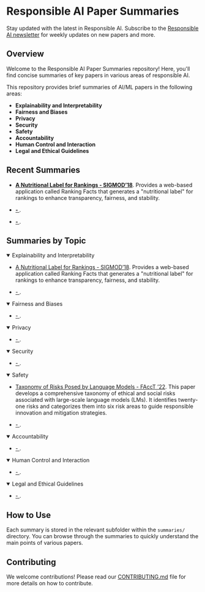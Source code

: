 # Responsible AI Paper Summaries

Stay updated with the latest in Responsible AI. Subscribe to the [Responsible AI newsletter](https://airesponsibly.substack.com/) for weekly updates on new papers and more.

## Overview

Welcome to the Responsible AI Paper Summaries repository! Here, you'll find concise summaries of key papers in various areas of responsible AI.

This repository provides brief summaries of AI/ML papers in the following areas:
- **Explainability and Interpretability**
- **Fairness and Biases**
- **Privacy**
- **Security**
- **Safety**
- **Accountability**
- **Human Control and Interaction**
- **Legal and Ethical Guidelines**

## Recent Summaries
 - **[A Nutritional Label for Rankings - SIGMOD’18](summaries/explainability/Nutritional_Label.md)**. Provides a web-based application called Ranking Facts that generates a "nutritional label" for rankings to enhance transparency, fairness, and stability.

 - **[ - ](summaries/explainability/index.md)**. 

 - **[ - ](summaries/fairness_bias/index.md)**. 


## Summaries by Topic

<details open>
  <summary>Explainability and Interpretability</summary>
  <p>

  - [A Nutritional Label for Rankings - SIGMOD’18](summaries/explainability/Nutritional_Label.md). Provides a web-based application called Ranking Facts that generates a "nutritional label" for rankings to enhance transparency, fairness, and stability.

  - [ - ](summaries/explainability/index.md). 

  </p>
</details>

<details open>
  <summary>Fairness and Biases</summary>
  <p>

  - [ - ](summaries/fairness_bias/index.md). 

  </p>
</details>

<details open>
  <summary>Privacy</summary>
  <p>

  - [ - ](summaries/privacy/index.md). 

  </p>
</details>

<details open>
  <summary>Security</summary>
  <p>

  - [ - ](summaries/security/index.md). 

  </p>
</details>

<details open>
  <summary>Safety</summary>
  <p>

  - [Taxonomy of Risks Posed by Language Models - FAccT ’22](summaries/safety/risk_taxonomy_llms.md). This paper develops a comprehensive taxonomy of ethical and social risks associated with large-scale language models (LMs). It identifies twenty-one risks and categorizes them into six risk areas to guide responsible innovation and mitigation strategies.

  - [ - ](summaries/safety/index.md). 

  </p>
</details>

<details open>
  <summary>Accountability</summary>
  <p>

  - [ - ](summaries/accountability/index.md). 

  </p>
</details>

<details open>
  <summary>Human Control and Interaction</summary>
  <p>

  - [ - ](summaries/human_control_interaction/index.md). 

  </p>
</details>

<details open>
  <summary>Legal and Ethical Guidelines</summary>
  <p>

  - [ - ](summaries/legal_governance/index.md). 

  </p>
</details>

## How to Use

Each summary is stored in the relevant subfolder within the `summaries/` directory. You can browse through the summaries to quickly understand the main points of various papers.

## Contributing

We welcome contributions! Please read our [CONTRIBUTING.md](CONTRIBUTING.md) file for more details on how to contribute.
